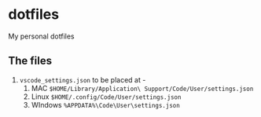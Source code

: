 # dotfiles

My personal dotfiles

## The files

1. `vscode_settings.json` to be placed at -
    1. MAC `$HOME/Library/Application\ Support/Code/User/settings.json`
    2. Linux `$HOME/.config/Code/User/settings.json`
    3. WIndows `%APPDATA%\Code\User\settings.json`
